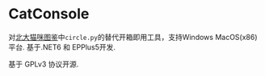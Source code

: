 # CatConsole

对[北大猫咪图鉴](https://gitee.com/circlelq/miniprogram)中`circle.py`的替代开箱即用工具，支持Windows MacOS(x86)平台. 基于.NET6 和 EPPlus5开发.

基于 GPLv3 协议开源.